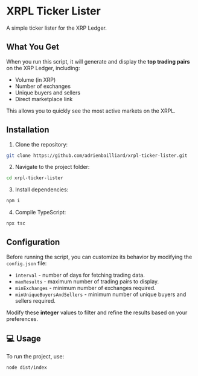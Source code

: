 # XRPL Ticker Lister

A simple ticker lister for the XRP Ledger.

## What You Get

When you run this script, it will generate and display the **top trading pairs** on the XRP Ledger, including: 
+ Volume (in XRP)
+ Number of exchanges
+ Unique buyers and sellers
+ Direct marketplace link

This allows you to quickly see the most active markets on the XRPL.

## Installation

1. Clone the repository:
```sh
git clone https://github.com/adrienbailliard/xrpl-ticker-lister.git
```

2. Navigate to the project folder:
```sh
cd xrpl-ticker-lister
```

3. Install dependencies:
```sh
npm i
```

4. Compile TypeScript:
```sh
npx tsc
```

## Configuration

Before running the script, you can customize its behavior by modifying the `config.json` file:
+ `interval` - number of days for fetching trading data.
+ `maxResults` - maximum number of trading pairs to display.
+ `minExchanges` - minimum number of exchanges required.
+ `minUniqueBuyersAndSellers` - minimum number of unique buyers and sellers required.

Modify these **integer** values to filter and refine the results based on your preferences.

## 💻 Usage

To run the project, use:
```sh
node dist/index
```
